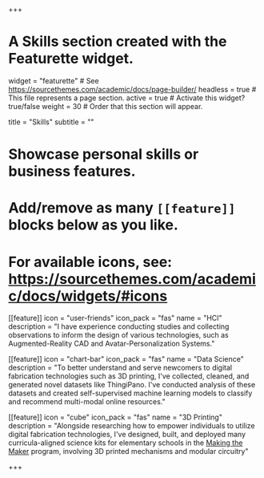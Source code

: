 +++
# A Skills section created with the Featurette widget.
widget = "featurette"  # See https://sourcethemes.com/academic/docs/page-builder/
headless = true  # This file represents a page section.
active = true  # Activate this widget? true/false
weight = 30  # Order that this section will appear.

title = "Skills"
subtitle = ""

# Showcase personal skills or business features.
# 
# Add/remove as many `[[feature]]` blocks below as you like.
# 
# For available icons, see: https://sourcethemes.com/academic/docs/widgets/#icons

[[feature]]
  icon = "user-friends"
  icon_pack = "fas"
  name = "HCI"
  description = "I have experience conducting studies and collecting observations to inform the design of various technologies, such as Augmented-Reality CAD and Avatar-Personalization Systems."
  
[[feature]]
  icon = "chart-bar"
  icon_pack = "fas"
  name = "Data Science"
  description = "To better understand and serve newcomers to digital fabrication technologies such as 3D printing, I've collected, cleaned, and generated novel datasets like ThingiPano. I've conducted analysis of these datasets and created self-supervised machine learning models to classify and recommend multi-modal online resources."
  
[[feature]]
  icon = "cube"
  icon_pack = "fas"
  name = "3D Printing"
  description = "Alongside researching how to empower individuals to utilize digital fabrication technologies, I've designed, built, and deployed many curricula-aligned science kits for elementary schools in the [Making the Maker](https://profquek.wixsite.com/website) program, involving 3D printed mechanisms and modular circuitry"

+++
